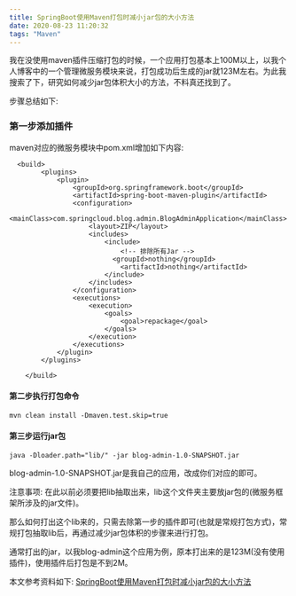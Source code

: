 ```yaml
---
title: SpringBoot使用Maven打包时减小jar包的大小方法
date: 2020-08-23 11:20:32
tags: "Maven"
---
```


我在没使用maven插件压缩打包的时候，一个应用打包基本上100M以上，以我个人博客中的一个管理微服务模块来说，打包成功后生成的jar就123M左右。为此我搜索了下，研究如何减少jar包体积大小的方法，不料真还找到了。
<!--more-->
步骤总结如下:

### 第一步添加插件
maven对应的微服务模块中pom.xml增加如下内容:
```
  <build>
        <plugins>
            <plugin>
                <groupId>org.springframework.boot</groupId>
                <artifactId>spring-boot-maven-plugin</artifactId>
                <configuration>
                    <mainClass>com.springcloud.blog.admin.BlogAdminApplication</mainClass>
                    <layout>ZIP</layout>
                    <includes>
                        <include>
                            <!-- 排除所有Jar -->
                          <groupId>nothing</groupId>
                            <artifactId>nothing</artifactId>
                        </include>
                    </includes>
                </configuration>
                <executions>
                    <execution>
                        <goals>
                            <goal>repackage</goal>
                        </goals>
                    </execution>
                </executions>
            </plugin>
        </plugins>

    </build>

```

#### 第二步执行打包命令
```
mvn clean install -Dmaven.test.skip=true

```

#### 第三步运行jar包
```
java -Dloader.path="lib/" -jar blog-admin-1.0-SNAPSHOT.jar

```
blog-admin-1.0-SNAPSHOT.jar是我自己的应用，改成你们对应的即可。

注意事项:
在此以前必须要把lib抽取出来，lib这个文件夹主要放jar包的(微服务框架所涉及的jar文件)。

那么如何打出这个lib来的，只需去除第一步的插件即可(也就是常规打包方式)，常规打包抽取lib后，再通过减少jar包体积的步骤来进行打包。

通常打出的jar，以我blog-admin这个应用为例，原本打出来的是123M(没有使用插件)，使用插件后打包是不到2M。

本文参考资料如下:
[SpringBoot使用Maven打包时减小jar包的大小方法](https://blog.csdn.net/qq_42428264/article/details/107079961)